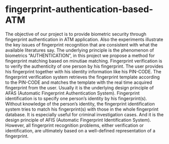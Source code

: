# fingerprint-authentication-based-ATM
The objective of our project is to provide biometric security through fingerprint authentication in ATM application. Also the experiments illustrate the key issues of fingerprint recognition that are consistent with what the available literatures say. The underlying principle is the phenomenon of biometrics “AUTHENTICATION”, in this project we propose a method for fingerprint matching based on minutiae matching.    Fingerprint verification is to verify the authenticity of one person by his fingerprint. The user provides his fingerprint together with his identity information like his PIN-CODE. The fingerprint verification system retrieves the fingerprint template according to the PIN-CODE and matches the template with the real time acquired fingerprint from the user. Usually it is the underlying design principle of AFAS (Automatic Fingerprint Authentication System). Fingerprint identification is to specify one person’s identity by his fingerprint(s). Without knowledge of the person’s identity, the fingerprint identification system tries to match his fingerprint(s) with those in the whole fingerprint database. It is especially useful for criminal investigation cases. And it is the design principle of AFIS (Automatic Fingerprint Identification System). However, all fingerprint recognition problems, either verification or identification, are ultimately based on a well-defined representation of a fingerprint.
